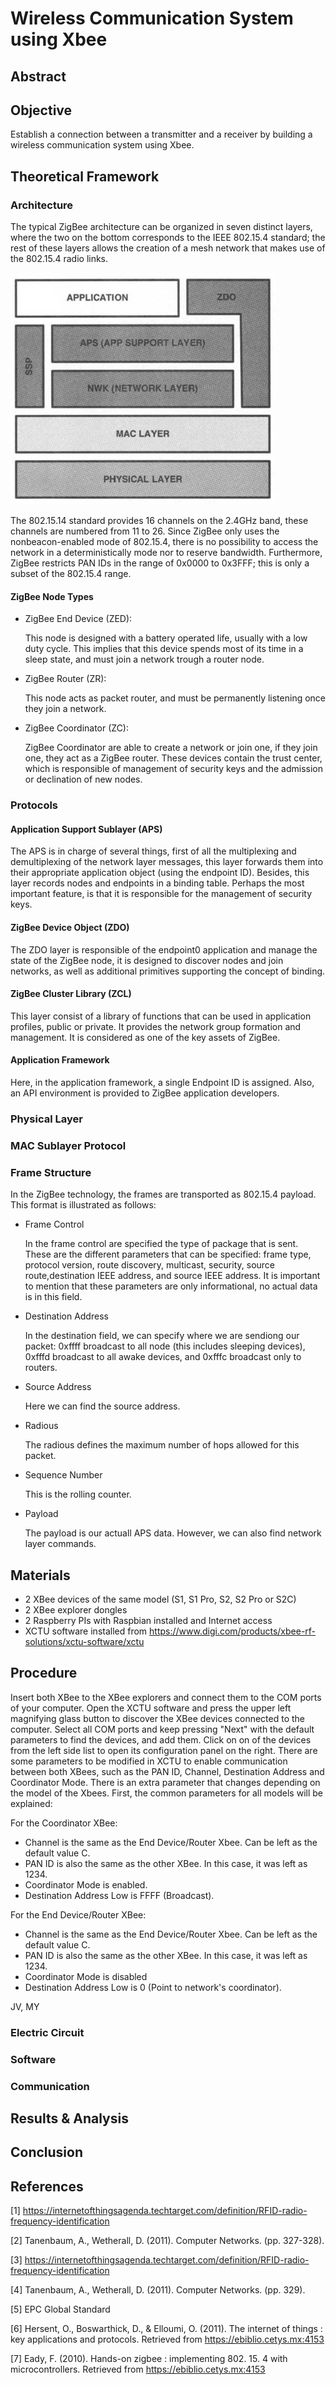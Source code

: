 # Wireless Communication System using Xbee
## Abstract

## Objective
Establish a connection between a transmitter and a receiver by building a wireless communication system using Xbee.

## Theoretical Framework

### Architecture
The typical ZigBee architecture can be organized in seven distinct layers, where the two on the bottom corresponds to the IEEE 802.15.4 standard; the rest of these layers allows the creation of a mesh network that makes use of the 802.15.4 radio links.

![ZigBee Architecture](ZigBee_Architecture.png)

The 802.15.14 standard provides 16 channels on the 2.4GHz band, these channels are numbered from 11 to 26. Since ZigBee only uses the nonbeacon-enabled mode of 802.15.4, there is no possibility to access the network in a deterministically mode nor to reserve bandwidth. Furthermore, ZigBee restricts PAN IDs in the range of 0x0000 to 0x3FFF; this is only a subset of the 802.15.4 range.

#### ZigBee Node Types

- ZigBee End Device (ZED):

  This node is designed with a battery operated life, usually with a low duty cycle. This implies that this device spends most of its time in a sleep state, and must join a network trough a router node.  

- ZigBee Router (ZR):

  This node acts as packet router, and must be permanently listening once they join a network.

- ZigBee Coordinator (ZC):

  ZigBee Coordinator are able to create a network or join one, if they join one, they act as a ZigBee router. These devices contain the trust center, which is responsible of management of security keys and the admission or declination of new nodes.

### Protocols
#### Application Support Sublayer (APS) 
The APS is in charge of several things, first of all the multiplexing and demultiplexing of the network layer messages, this layer forwards them into their appropriate application object (using the endpoint ID). Besides, this layer records nodes and endpoints in a binding table. Perhaps the most important feature, is that it is responsible for the management of security keys.

#### ZigBee Device Object (ZDO)
The ZDO layer is responsible of the endpoint0 application and manage the state of the ZigBee node, it is designed to discover nodes and join networks, as well as additional primitives supporting the concept of binding.

#### ZigBee Cluster Library (ZCL)
This layer consist of a library of functions that can be used in application profiles, public or private. It provides the network group formation and management. It is considered as one of the key assets of ZigBee.

#### Application Framework
Here, in the application framework, a single Endpoint ID is assigned. Also, an API environment is provided to ZigBee application developers.

### Physical Layer


### MAC Sublayer Protocol

### Frame Structure
In the ZigBee technology, the frames are transported as 802.15.4 payload. This format is illustrated as follows:
- Frame Control

  In the frame control are specified the type of package that is sent. These are the different parameters that can be specified: frame type, protocol version, route discovery, multicast, security, source route,destination IEEE address, and source IEEE address. It is important to mention that these parameters are only informational, no actual data is in this field.

- Destination Address

  In the destination field, we can specify where we are sendiong our packet: 0xffff broadcast to all node (this includes sleeping devices), 0xfffd broadcast to all awake devices, and 0xfffc broadcast only to routers.

- Source Address

  Here we can find the source address.

- Radious

  The radious defines the maximum number of hops allowed for this packet.

- Sequence Number

  This is the rolling counter.

- Payload

  The payload is our actuall APS data. However, we can also find network layer commands.

## Materials
* 2 XBee devices of the same model (S1, S1 Pro, S2, S2 Pro or S2C)
* 2 XBee explorer dongles
* 2 Raspberry PIs with Raspbian installed and Internet access
* XCTU software installed from https://www.digi.com/products/xbee-rf-solutions/xctu-software/xctu

## Procedure
Insert both XBee to the XBee explorers and connect them to the COM ports of your computer. Open the XCTU software and press the upper left magnifying glass button to discover the XBee devices connected to the computer. Select all COM ports and keep pressing "Next" with the default parameters to find the devices, and add them. Click on on of the devices from the left side list to open its configuration panel on the right. There are some parameters to be modified in XCTU to enable communication between both XBees, such as the PAN ID, Channel, Destination Address and Coordinator Mode. There is an extra parameter that changes depending on the model of the Xbees. First, the common parameters for all models will be explained:

For the Coordinator XBee:
* Channel is the same as the End Device/Router Xbee. Can be left as the default value C.
* PAN ID is also the same as the other XBee. In this case, it was left as 1234.
* Coordinator Mode is enabled.
* Destination Address Low is FFFF (Broadcast).

For the End Device/Router XBee:
* Channel is the same as the End Device/Router Xbee. Can be left as the default value C.
* PAN ID is also the same as the other XBee. In this case, it was left as 1234.
* Coordinator Mode is disabled
* Destination Address Low is 0 (Point to network's coordinator).

JV, MY


### Electric Circuit
### Software
### Communication

## Results & Analysis
## Conclusion
## References
[1] https://internetofthingsagenda.techtarget.com/definition/RFID-radio-frequency-identification

[2] Tanenbaum, A., Wetherall, D. (2011). Computer Networks. (pp. 327-328). 

[3] https://internetofthingsagenda.techtarget.com/definition/RFID-radio-frequency-identification

[4] Tanenbaum, A., Wetherall, D. (2011). Computer Networks. (pp. 329).

[5] EPC Global Standard

[6] Hersent, O., Boswarthick, D., & Elloumi, O. (2011). The internet of things : key applications and protocols. Retrieved from https://ebiblio.cetys.mx:4153

[7] Eady, F. (2010). Hands-on zigbee : implementing 802. 15. 4 with microcontrollers. Retrieved from https://ebiblio.cetys.mx:4153
